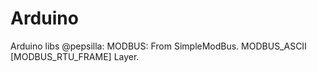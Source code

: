 # Arduino
Arduino libs
@pepsilla:
  MODBUS:
    From SimpleModBus.
    MODBUS_ASCII [MODBUS_RTU_FRAME]  Layer.
